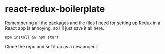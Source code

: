 # react-redux-boilerplate

Remembering all the packages and the files I need for setting up Redux in a React app is annoying, so I'll just save it all here.

```
npm install && npm start
```

Clone the repo and set it up as a new project.
